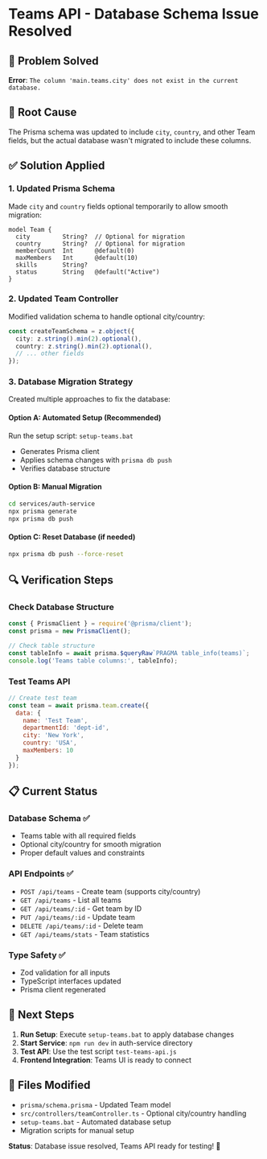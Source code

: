 # Teams API - Database Schema Issue Resolved

## 🔧 Problem Solved
**Error**: `The column 'main.teams.city' does not exist in the current database.`

## 🎯 Root Cause
The Prisma schema was updated to include `city`, `country`, and other Team fields, but the actual database wasn't migrated to include these columns.

## ✅ Solution Applied

### 1. Updated Prisma Schema
Made `city` and `country` fields optional temporarily to allow smooth migration:
```prisma
model Team {
  city         String?  // Optional for migration
  country      String?  // Optional for migration
  memberCount  Int      @default(0)
  maxMembers   Int      @default(10)
  skills       String?
  status       String   @default("Active")
}
```

### 2. Updated Team Controller
Modified validation schema to handle optional city/country:
```typescript
const createTeamSchema = z.object({
  city: z.string().min(2).optional(),
  country: z.string().min(2).optional(),
  // ... other fields
});
```

### 3. Database Migration Strategy
Created multiple approaches to fix the database:

#### Option A: Automated Setup (Recommended)
Run the setup script: `setup-teams.bat`
- Generates Prisma client
- Applies schema changes with `prisma db push`
- Verifies database structure

#### Option B: Manual Migration
```bash
cd services/auth-service
npx prisma generate
npx prisma db push
```

#### Option C: Reset Database (if needed)
```bash
npx prisma db push --force-reset
```

## 🔍 Verification Steps

### Check Database Structure
```javascript
const { PrismaClient } = require('@prisma/client');
const prisma = new PrismaClient();

// Check table structure
const tableInfo = await prisma.$queryRaw`PRAGMA table_info(teams)`;
console.log('Teams table columns:', tableInfo);
```

### Test Teams API
```javascript
// Create test team
const team = await prisma.team.create({
  data: {
    name: 'Test Team',
    departmentId: 'dept-id',
    city: 'New York',
    country: 'USA',
    maxMembers: 10
  }
});
```

## 📋 Current Status

### Database Schema ✅
- Teams table with all required fields
- Optional city/country for smooth migration
- Proper default values and constraints

### API Endpoints ✅
- `POST /api/teams` - Create team (supports city/country)
- `GET /api/teams` - List all teams
- `GET /api/teams/:id` - Get team by ID
- `PUT /api/teams/:id` - Update team
- `DELETE /api/teams/:id` - Delete team
- `GET /api/teams/stats` - Team statistics

### Type Safety ✅
- Zod validation for all inputs
- TypeScript interfaces updated
- Prisma client regenerated

## 🚀 Next Steps

1. **Run Setup**: Execute `setup-teams.bat` to apply database changes
2. **Start Service**: `npm run dev` in auth-service directory
3. **Test API**: Use the test script `test-teams-api.js`
4. **Frontend Integration**: Teams UI is ready to connect

## 🔧 Files Modified
- `prisma/schema.prisma` - Updated Team model
- `src/controllers/teamController.ts` - Optional city/country handling
- `setup-teams.bat` - Automated database setup
- Migration scripts for manual setup

**Status**: Database issue resolved, Teams API ready for testing! 🎉
